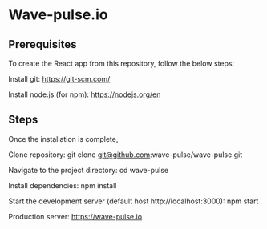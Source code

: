 # Wave-pulse.io

## Prerequisites

To create the React app from this repository, follow the below steps:

Install git: https://git-scm.com/

Install node.js (for npm): https://nodejs.org/en

## Steps

Once the installation is complete,

Clone repository: git clone git@github.com:wave-pulse/wave-pulse.git

Navigate to the project directory: cd wave-pulse

Install dependencies: npm install

Start the development server (default host http://localhost:3000): npm start

Production server: https://wave-pulse.io

